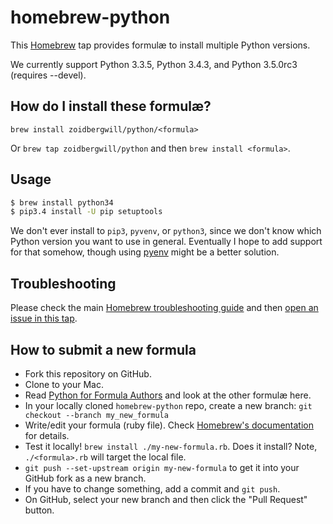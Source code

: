 # homebrew-python

This [Homebrew](http://brew.sh) tap provides formulæ to install multiple Python versions.

We currently support Python 3.3.5, Python 3.4.3, and Python 3.5.0rc3 (requires --devel).

## How do I install these formulæ?

`brew install zoidbergwill/python/<formula>`

Or `brew tap zoidbergwill/python` and then `brew install <formula>`.

## Usage

```sh
$ brew install python34
$ pip3.4 install -U pip setuptools
```

We don't ever install to `pip3`, `pyvenv`, or `python3`, since we don't know which Python version you want to use in general. Eventually I hope to add support for that somehow, though using [pyenv](https://github.com/yyuu/pyenv) might be a better solution.

## Troubleshooting
Please check the main [Homebrew troubleshooting guide](https://github.com/Homebrew/homebrew/blob/master/share/doc/homebrew/Troubleshooting.md#troubleshooting) and then [open an issue in this tap](https://github.com/Homebrew/homebrew-python/issues/new).

## How to submit a new formula
* Fork this repository on GitHub.
* Clone to your Mac.
* Read [Python for Formula Authors](https://github.com/Homebrew/homebrew/blob/master/share/doc/homebrew/Python-for-Formula-Authors.md) and look at the other formulæ here.
* In your locally cloned `homebrew-python` repo, create a new branch: `git checkout --branch my_new_formula`
* Write/edit your formula (ruby file). Check [Homebrew's documentation](https://github.com/Homebrew/homebrew/tree/master/share/doc/homebrew#readme) for details.
* Test it locally! `brew install ./my-new-formula.rb`. Does it install? Note, `./<formula>.rb` will target the local file.
* `git push --set-upstream origin my-new-formula` to get it into your GitHub fork as a new branch.
* If you have to change something, add a commit and `git push`.
* On GitHub, select your new branch and then click the "Pull Request" button.